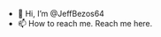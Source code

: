 - 👋 Hi, I’m @JeffBezos64
- 📫 How to reach me. Reach me here.

<!---
JeffBezos64/JeffBezos64 is a ✨ special ✨ repository because its `README.md` (this file) appears on your GitHub profile.
You can click the Preview link to take a look at your changes.
--->
